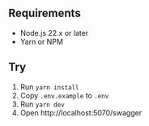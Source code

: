 ## Requirements

- Node.js 22.x or later
- Yarn or NPM

## Try

1. Run `yarn install`
1. Copy `.env.example` to `.env`
1. Run `yarn dev`
1. Open http://localhost:5070/swagger

